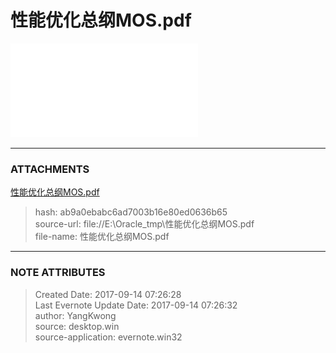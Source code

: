 # 性能优化总纲MOS.pdf

![noteattachment1][ab9a0ebabc6ad7003b16e80ed0636b65]  


---
### ATTACHMENTS
[ab9a0ebabc6ad7003b16e80ed0636b65]: media/性能优化总纲MOS.pdf
[性能优化总纲MOS.pdf](media/性能优化总纲MOS.pdf)
>hash: ab9a0ebabc6ad7003b16e80ed0636b65  
>source-url: file://E:\Oracle_tmp\性能优化总纲MOS.pdf  
>file-name: 性能优化总纲MOS.pdf  

---
### NOTE ATTRIBUTES
>Created Date: 2017-09-14 07:26:28  
>Last Evernote Update Date: 2017-09-14 07:26:32  
>author: YangKwong  
>source: desktop.win  
>source-application: evernote.win32  